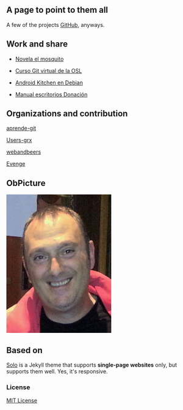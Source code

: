 ## A page to point to them all

A few of the projects [GitHub](https://github.com/Makova), anyways.

## Work and share

* [Novela el mosquito](https://github.com/Makova/mosquito)
 
* [Curso Git virtual de la OSL](https://github.com/Makova/Curso-Git-OSL)

* [Android Kitchen en Debian](https://github.com/Makova/Android-Galicia/blob/master/instalacion.md)
 
* [Manual escritorios Donación](https://github.com/Makova/manual-escritorios)


## Organizations and contribution

[aprende-git](https://github.com/aprende-git)

[Users-grx](https://github.com/github-users-grx)

[webandbeers](https://github.com/webandbeers)

[Evenge](https://github.com/Makova/EVENGE)

## ObPicture

![Manu Cogolludo](makova.jpg)

## Based on

[Solo](http://chibicode.github.io/solo) is a Jekyll theme that supports **single-page websites** only, but supports them well. Yes, it's responsive.

### License

[MIT License](http://chibicode.mit-license.org/)
